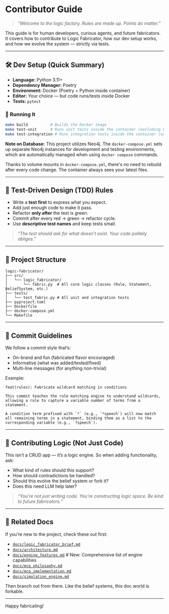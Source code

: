 # Contributor Guide

> *“Welcome to the logic factory. Rules are made up. Points do matter.”*

This guide is for human developers, curious agents, and future fabricators. It covers how to contribute to Logic Fabricator, how our dev setup works, and how we evolve the system — strictly via tests.

---

## 🛠 Dev Setup (Quick Summary)

- **Language:** Python 3.11+
- **Dependency Manager:** Poetry
- **Environment:** Docker (Poetry + Python inside container)
- **Editor:** Your choice — but code runs/tests inside Docker
- **Tests:** `pytest`

### 🧪 Running It

```bash
make build          # Builds the Docker image
make test-unit      # Runs unit tests inside the container (excluding LLM and DB tests)
make test-integration # Runs integration tests inside the container (excluding LLM tests)
```

**Note on Database:** This project utilizes Neo4j. The `docker-compose.yml` sets up separate Neo4j instances for development and testing environments, which are automatically managed when using `docker compose` commands.

Thanks to volume mounts in `docker-compose.yml`, there's no need to rebuild after every code change. The container always sees your latest files.

---

## 🧪 Test-Driven Design (TDD) Rules

- Write a **test first** to express what you expect.
- Add just enough code to make it pass.
- Refactor **only after** the test is green.
- Commit after every red → green → refactor cycle.
- Use **descriptive test names** and keep tests small.

> *“The test should ask for what doesn’t exist. Your code politely obliges.”*

---

## 🧱 Project Structure

```
logic-fabricator/
├── src/
│   └── logic_fabricator/
│       └── fabric.py  # All core logic classes (Rule, Statement, BeliefSystem, etc.)
├── tests/
│   └── test_fabric.py # All unit and integration tests
├── pyproject.toml
├── Dockerfile
├── docker-compose.yml
└── Makefile
```

---

## 🚥 Commit Guidelines

We follow a commit style that’s:

- On-brand and fun (fabricated flavor encouraged)
- Informative (what was added/tested/fixed)
- Multi-line messages (for anything non-trivial)

Example:

```
feat(rules): Fabricate wildcard matching in conditions

This commit teaches the rule matching engine to understand wildcards,
allowing a rule to capture a variable number of terms from a statement.

A condition term prefixed with `*` (e.g., `*speech`) will now match
all remaining terms in a statement, binding them as a list to the
corresponding variable (e.g., `?speech`).
```

---

## 🧠 Contributing Logic (Not Just Code)

This isn’t a CRUD app — it’s a logic engine. So when adding functionality, ask:

- What kind of rules should this support?
- How should contradictions be handled?
- Should this evolve the belief system or fork it?
- Does this need LLM help later?

> *“You’re not just writing code. You’re constructing logic space. Be kind to future fabricators.”*

---

## 🧾 Related Docs

If you’re new to the project, check these out first:

- [`docs/logic_fabricator_brief.md`](./docs/logic_fabricator_brief.md)
- [`docs/architecture.md`](./docs/architecture.md)
- [`docs/engine_features.md`](./docs/engine_features.md) # New: Comprehensive list of engine capabilities
- [`docs/mcp_philosophy.md`](./docs/mcp_philosophy.md)
- [`docs/mcp_implementation.md`](./docs/mcp_implementation.md)
- [`docs/simulation_engine.md`](./docs/simulation_engine.md)

Then branch out from there. Like the belief systems, this doc world is forkable.

---

Happy fabricating!